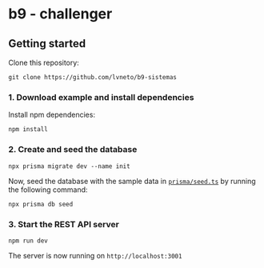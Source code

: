 # b9 - challenger

## Getting started

Clone this repository:

```
git clone https://github.com/lvneto/b9-sistemas
```

### 1. Download example and install dependencies

Install npm dependencies:

```
npm install
```

### 2. Create and seed the database

```
npx prisma migrate dev --name init
```

Now, seed the database with the sample data in [`prisma/seed.ts`](./prisma/seed.ts) by running the following command:

```
npx prisma db seed
```

### 3. Start the REST API server

```
npm run dev
```

The server is now running on `http://localhost:3001`

